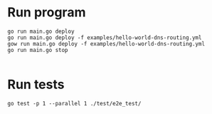 # Run program

```
go run main.go deploy
go run main.go deploy -f examples/hello-world-dns-routing.yml
gow run main.go deploy -f examples/hello-world-dns-routing.yml
go run main.go stop


```

# Run tests

```
go test -p 1 --parallel 1 ./test/e2e_test/
```


